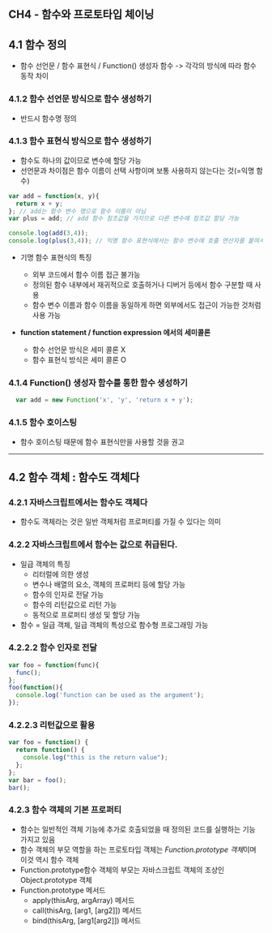 ## CH4 - 함수와 프로토타입 체이닝

## 4.1 함수 정의
  - 함수 선언문 / 함수 표현식 / Function() 생성자 함수 -> 각각의 방식에 따라 함수 동작 차이

### 4.1.2 함수 선언문 방식으로 함수 생성하기
  - 반드시 함수명 정의

### 4.1.3 함수 표현식 방식으로 함수 생성하기
  - 함수도 하나의 값이므로 변수에 할당 가능
  - 선언문과 차이점은 함수 이름이 선택 사항이며 보통 사용하지 않는다는 것(=익명 함수)
```javaScript
var add = function(x, y){
  return x + y;
}; // add는 함수 변수 명으로 함수 이름이 아님
var plus = add; // add 함수 참조값을 가지므로 다른 변수에 참조값 할당 가능

console.log(add(3,4));
console.log(plus(3,4)); // 익명 함수 표현식에서는 함수 변수에 호출 연산자를 붙여서 사용
```
  - 기명 함수 표현식의 특징
     + 외부 코드에서 함수 이름 접근 불가능
     + 정의된 함수 내부에서 재귀적으로 호출하거나 디버거 등에서 함수 구분할 때 사용
     + 함수 변수 이름과 함수 이름을 동일하게 하면 외부에서도 접근이 가능한 것처럼 사용 가능

  - **function statement / function expression 에서의 세미콜론**
    + 함수 선언문 방식은 세미 콜론 X
    + 함수 표현식 방식은 세미 콜론 O
    
### 4.1.4 Function() 생성자 함수를 통한 함수 생성하기
```javascript
  var add = new Function('x', 'y', 'return x + y');
```

### 4.1.5 함수 호이스팅
  - 함수 호이스팅 때문에 함수 표현식만을 사용할 것을 권고

------------------------------------------------------------------

## 4.2 함수 객체 : 함수도 객체다
### 4.2.1 자바스크립트에서는 함수도 객체다
  - 함수도 객체라는 것은 일반 객체처럼 프로퍼티를 가질 수 있다는 의미
  
### 4.2.2 자바스크립트에서 함수는 값으로 취급된다.
  - 일급 객체의 특징
    + 리터럴에 의한 생성
    + 변수나 배열의 요소, 객체의 프로퍼티 등에 할당 가능
    + 함수의 인자로 전달 가능
    + 함수의 리턴값으로 리턴 가능
    + 동적으로 프로퍼티 생성 및 할당 가능
  - 함수 = 일급 객체, 일급 객체의 특성으로 함수형 프로그래밍 가능

### 4.2.2.2 함수 인자로 전달
```javaScript
var foo = function(func){
  func();
};
foo(function(){
  console.log('function can be used as the argument');
});
```

### 4.2.2.3 리턴값으로 활용
```javascript
var foo = function() {
  return function() {
    console.log("this is the return value");
  };
};
var bar = foo();
bar();
```

### 4.2.3 함수 객체의 기본 프로퍼티
  - 함수는 일반적인 객체 기능에 추가로 호출되었을 때 정의된 코드를 실행하는 기능 가지고 있음
  - 함수 객체의 부모 역할을 하는 프로토타입 객체는 *Function.prototype 객체*이며 이것 역시 함수 객체
  - Function.prototype함수 객체의 부모는 자바스크립트 객체의 조상인 Object.prototype 객체
  - Function.prototype 메서드
    + apply(thisArg, argArray) 메서드
    + call(thisArg, [arg1, [arg2]]) 메서드
    + bind(thisArg, [arg1[arg2]]) 메서드
    
